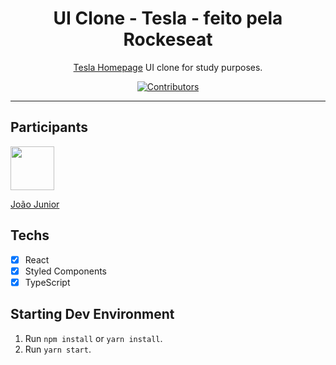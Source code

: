 <h1 align="center">
UI Clone - Tesla - feito pela Rockeseat
</h1>

<p align="center"><a href="https://tesla.com">Tesla Homepage</a> UI clone for study purposes.</p>

<p align="center">
  <a href="https://github.com/rocketseat-content/youtube-clone-tesla-homepage/graphs/contributors">
    <img src="https://img.shields.io/github/contributors/rocketseat-content/youtube-clone-tesla-homepage?color=%236633cc&logoColor=%236633cc&style=flat" alt="Contributors">
  </a>
</p>

<hr>

## Participants

[<img src="https://avatars1.githubusercontent.com/u/47192593?s=60&v=4" width="70px;"/>](https://github.com/jjunieko.github.io)

[João Junior](https://github.com/jjunieko)

## Techs

- [x] React
- [x] Styled Components
- [x] TypeScript

## Starting Dev Environment

1. Run `npm install` or `yarn install`.<br />
2. Run `yarn start`.<br />

